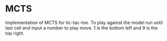 # MCTS
Implementation of MCTS for tic-tac-toe. To play against the model run until last cell and input a number to play move. 1 is the bottom left and 9 is the top right.
